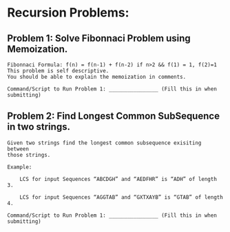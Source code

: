 # Recursion Problems:

## Problem 1: Solve Fibonnaci Problem using Memoization.

    Fibonnaci Formula: f(n) = f(n-1) + f(n-2) if n>2 && f(1) = 1, f(2)=1
    This problem is self descriptive.
    You should be able to explain the memoization in comments.

    Command/Script to Run Problem 1: ________________ (Fill this in when submitting)

## Problem 2: Find Longest Common SubSequence in two strings.

    Given two strings find the longest common subsequence exisiting between
    those strings.

    Example:

        LCS for input Sequences “ABCDGH” and “AEDFHR” is “ADH” of length 3.

        LCS for input Sequences “AGGTAB” and “GXTXAYB” is “GTAB” of length 4.

    Command/Script to Run Problem 1: ________________ (Fill this in when submitting)
